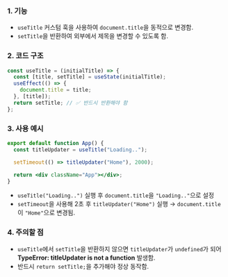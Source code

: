 ### 1. 기능

- `useTitle` 커스텀 훅을 사용하여 `document.title`을 동적으로 변경함.
- `setTitle`을 반환하여 외부에서 제목을 변경할 수 있도록 함.

### 2. 코드 구조

```jsx
const useTitle = (initialTitle) => {
  const [title, setTitle] = useState(initialTitle);
  useEffect(() => {
    document.title = title;
  }, [title]);
  return setTitle; // ✅ 반드시 반환해야 함
};

```

### 3. 사용 예시

```jsx
export default function App() {
  const titleUpdater = useTitle("Loading..");

  setTimeout(() => titleUpdater("Home"), 2000);

  return <div className="App"></div>;
}

```

- `useTitle("Loading..")` 실행 후 `document.title`을 `"Loading.."`으로 설정
- `setTimeout`을 사용해 2초 후 `titleUpdater("Home")` 실행 → `document.title`이 `"Home"`으로 변경됨.

### 4. 주의할 점

- `useTitle`에서 `setTitle`을 반환하지 않으면 `titleUpdater`가 `undefined`가 되어 **TypeError: titleUpdater is not a function** 발생함.
- 반드시 `return setTitle;`을 추가해야 정상 동작함.